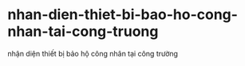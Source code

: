 # nhan-dien-thiet-bi-bao-ho-cong-nhan-tai-cong-truong
nhận diện thiết bị bảo hộ công nhân tại công trường
